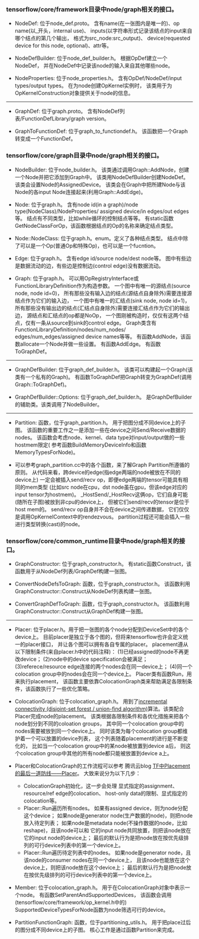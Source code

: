 ### tensorflow/core/framework目录中node/graph相关的接口。

- NodeDef: 位于node\_def.proto。
含有name(在一张图内是唯一的)、op name(以\_开头，internal use)、
inputs(以字符串形式记录该结点的input来自哪个结点的第几个输出，
格式为src\_node:src\_output)、
device(requested device for this node, optional)、attr等。

- NodeDefBuilder: 位于node\_def\_builder.h。
根据OpDef建立一个NodeDef，
并在NodeDef中记录该node的输入来自其他哪些node。

- NodeProperties: 位于node\_properties.h。
含有OpDef/NodeDef/input types/output types。
在为node创建OpKernel实例时，
该类用于为OpKernelConstruction对象提供关于node的信息。

---

- GraphDef: 位于graph.proto。
含有NodeDef列表/FunctionDefLibrary/graph version。

- GraphToFunctionDef: 位于graph\_to\_functiondef.h。
该函数把一个Graph转变成一个FunctionDef。

### tensorflow/core/graph目录中node/graph相关的接口。

- NodeBuilder: 位于node\_builder.h。
该类通过调用Graph::AddNode，创建一个Node并把它添加到Graph中。
该类用NodeDefBuilder创建NodeDef。
该类会设置Node的AssignedDevice。
该类会在Graph中把所建Node与该Node的各input Node连接起来(利用Graph::AddEdge)。

- Node: 位于graph.h。
含有node id(in a graph)/node type(NodeClass)/NodeProperties/
assigned device/in edges/out edges等。
结点有不同类型，比如while循环的控制结点等等。
有static函数GetNodeClassForOp，该函数根据结点的Op的名称来确定结点类型。

- Node::NodeClass: 位于graph.h。enum。定义了各种结点类型。
结点中除了可以是一个Op(普通Op和特殊Op)，也可以是一个fucntion。

- Edge: 位于graph.h。
含有edge id/source node/dest node等。
图中有些边是数据流动的边，有些边是控制边(control edge)没有数据流动。

- Graph: 位于graph.h。
可以用OpRegistryInterface或FunctionLibraryDefinition作为构造参数。
一个图中有唯一的源结点(source node, node id=0)，
所有那些没有输入边的结点(源结点自身除外)需要连接源结点作为它们的输入边，
一个图中有唯一的汇结点(sink node, node id=1)，
所有那些没有输出边的结点(汇结点自身除外)需要连接汇结点作为它们的输出边，
源结点和汇结点的op都是NoOp，
一个图刚被构造时，仅仅有这两个结点，仅有一条从source到sink的control edge。
Graph类含有FunctionLibraryDefinition/nodes/num\_nodes/
edges/num\_edges/assigned device names等等。
有函数AddNode，该函数allocate一个Node并做一些设置。
有函数AddEdge。
有函数ToGraphDef。

---

- GraphDefBuilder: 位于graph\_def\_builder.h。
该类可以构建起一个Graph(该类有一个私有的Graph)。
有函数ToGraphDef把Graph转变为GraphDef(调用Graph::ToGraphDef)。

- GraphDefBuilder::Options: 位于graph\_def\_builder.h。
是GraphDefBuilder的辅助类。该类调用了NodeBuilder。

---

- Partition: 函数，位于graph\_partition.h。
用于把图分成不同device上的子图。
该函数的重要工作之一是添加一些在device之间Send/Receive数据的nodes。
该函数会考虑node、kernel、data type对input/output做的一些hostmem限定(
参考函数BuildMemoryDeviceInfo和函数MemoryTypesForNode)。

- 可以参考graph\_partition.cc中的各个函数，来了解Graph Partition所遵循的原则。
从代码来看，跨device的edge(指edge两端的node被放在不同的device上)
一定会被插入send/recv op，即便edge两端的tensor可能具有相同的mem类型
(比如src node在cpu，dst node虽在gpu，但该edge对应的input tensor为hostmem)。
\_HostSend/\_HostRecv这俩op，它们自身可能(随所在子图)被放到非cpu的device上，
但被它们send/recv的tensor是位于host mem的。
send/recv op自身并不会在device之间传递数据，
它们仅仅是调用OpKernelContext中的rendezvous。
partition过程还可能会插入一些进行类型转换(cast)的node。

### tensorflow/core/common\_runtime目录中node/graph相关的接口。

- GraphConstructor: 位于graph\_constructor.h。
有static函数Construct，该函数用于从NodeDef列表/GraphDef构建一张图。

- ConvertNodeDefsToGraph: 函数，位于graph\_constructor.h。
该函数利用GraphConstructor::Construct从NodeDef列表构建一张图。

- ConvertGraphDefToGraph: 函数，位于graph\_constructor.h。
该函数利用GraphConstructor::Construct从GraphDef构建一张图。

---

- Placer: 位于placer.h。用于把一张图的各个node分配到DeviceSet中的各个device上。
目前placer是独立于各个图的，但将来tensorflow也许会定义统一的placer接口，
并让各个图可以拥有各自专属的placer。
placement遵从以下限制条件(来自placer.h中的代码注释)：
(1)已经assigned的node不再更改device；
(2)node中的device specification会被满足；
(3)referece/resource edge连接的两个nodes会在同一device上；
(4)同一个colocation group中的nodes会在同一个device上。
Placer类有函数Run，用来执行placement，
该函数主要依靠ColocationGraph类来帮助满足各限制条件，该函数执行了一些优化策略。

- ColocationGraph: 位于colocation\_graph.h。
用到了[incremental connectivity (disjoint-set forest / union-find algorithm)](
http://web.stanford.edu/class/archive/cs/cs166/cs166.1166/lectures/16/Small16.pdf
)算法。该类配合Placer完成node的placement。
该类根据各限制条件和各优化措施来把各个node划分到不同的coloation groups，
其中同一个colocation group中的nodes需要被放到同一个device上。
同时该类为每个colocation group都维护着一个可以放置的device列表，
这个列表随着placement的进行是不断变化的，
比如当一个colocation group中的某node被放置到device a后，
则这个colocation group中其他的所有node都只能被放置到device a上。

- Placer和ColocationGraph的工作流程可以参考
腾讯云blog [TF中Placement的最后一道防线——Placer](
https://cloud.tencent.com/developer/article/1685158)。
大致来说分为以下几步：
    * ColocationGraph初始化，这一步会处理
      显式指定的assignment、resource/ref edge的colocation、
      host-only data的限制、显式指定的colocation等。
    * Placer::Run遍历所有nodes。
      如果有assigned device，则为node分配这个device；
      如果node是generator node(生产数据的node)，则把node放入待定列表；
      如果node是metadata node(不操作数据的node，比如reshape)，且该node可以和
              它的input node共同放置，则把该node放在它的input node的device上；
      最后的默认行为是把node放在按优先级排列的可行device列表中的第一个device上。
    * Placer::Run遍历待定列表中的nodes。
      如果node是generator node，且该node的consumer nodes在同一个device上，
              且该node也能放在这个device上，则把该node放在这个device上；
      最后的默认行为是把node放在按优先级排列的可行device列表中的第一个device上。

- Member: 位于colocation\_graph.h。
用于在ColocationGraph对象中表示一个node。
有函数SetParentAndSupportedDevices，
该函数会调用(tensorflow/core/framework/op\_kernel.h中的)
SupportedDeviceTypesForNode函数为node筛选可行的device。

- PartitionFunctionGraph: 函数，位于partitioning\_utils.h。
用于把place过后的图分成不同device上的子图。
核心工作是通过函数Partition来完成。
